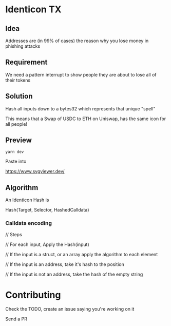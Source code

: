 # Identicon TX

## Idea

Addresses are (in 99% of cases) the reason why you lose money in phishing attacks

## Requirement

We need a pattern interrupt to show people they are about to lose all of their tokens

## Solution

Hash all inputs down to a bytes32 which represents that unique "spell"

This means that a Swap of USDC to ETH on Uniswap, has the same icon for all people!

## Preview

`yarn dev`

Paste into

https://www.svgviewer.dev/


## Algorithm

An Identicon Hash is

Hash(Target, Selector, HashedCalldata)


### Calldata encoding 

// Steps

// For each input, Apply the Hash(input)

// If the input is a struct, or an array apply the algorithm to each element

// If the input is an address, take it's hash to the position

// If the input is not an address, take the hash of the empty string

# Contributing

Check the TODO, create an issue saying you're working on it

Send a PR